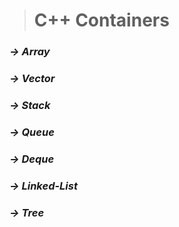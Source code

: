 > # C++ Containers


### ***-> Array***
### ***-> Vector***
### ***-> Stack***
### ***-> Queue***
### ***-> Deque***
### ***-> Linked-List***
### ***-> Tree*** 

